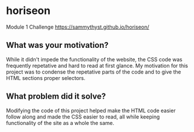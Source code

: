 # horiseon
Module 1 Challenge
https://sammythyst.github.io/horiseon/


## What was your motivation?
While it didn't impede the functionality of the website, the CSS code was frequently repetative and hard to read at first glance. My motivation for this project was to condense the repetative parts of the code and to give the HTML sections proper selectors.

## What problem did it solve?
Modifying the code of this project helped make the HTML code easier follow along and made the CSS easier to read, all while keeping functionality of the site as a whole the same.